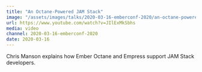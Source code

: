 ```yaml
---
title: "An Octane-Powered JAM Stack"
image: "/assets/images/talks/2020-03-16-emberconf-2020/an-octane-powered-jam-stack.jpg"
url: https://www.youtube.com/watch?v=JIlExMkSbhs
media: video
channel: 2020-03-16-emberconf-2020
date: 2020-03-16
---
```


Chris Manson explains how Ember Octane and Empress support JAM Stack developers.
